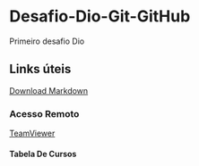 # Desafio-Dio-Git-GitHub
Primeiro desafio Dio

## Links úteis
[Download Markdown](https://www.markdownguide.org/getting-started/)

### Acesso Remoto
[TeamViewer](https://www.teamviewer.com/pt-br/)

#### Tabela De Cursos
